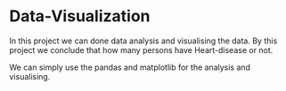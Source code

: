 # Data-Visualization


In this project we can done data analysis and visualising the data.
By this project we conclude that how many persons have Heart-disease or not.

We can simply use the pandas and matplotlib for the analysis and visualising.
